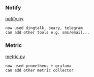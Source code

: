 
### Notify
[notify.py](notify.py)
```
now used dingtalk, beary, telegram
can add other tools e.g. sms/email...
```

### Metric
[metric.py](metric.py)
```
now used prometheus + grafana
can add other metric collector
```